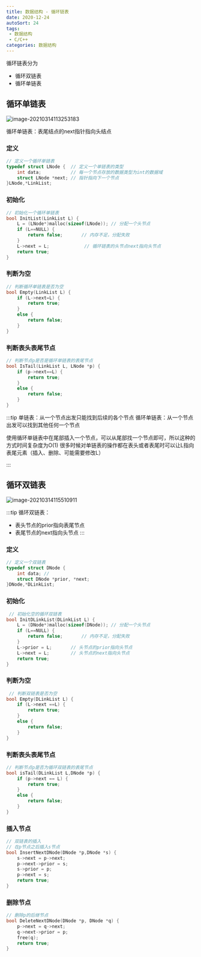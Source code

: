 ```yaml
---
title: 数据结构 - 循环链表
date: 2020-12-24
autoSort: 24
tags:
 - 数据结构
 - C/C++
categories: 数据结构
---
```


循环链表分为

* 循环双链表
* 循环单链表

## 循环单链表

![image-20210314113253183](https://image.icelo.cn/image-20210314113253183.png#mirages-width=673&mirages-height=133&mirages-cdn-type=1)

循环单链表：表尾结点的next指针指向头结点

### 定义

```cpp
// 定义一个循环单链表
typedef struct LNode {  // 定义一个单链表的类型
	int data;			// 每一个节点存放的数据类型为int的数据域
	struct LNode *next; // 指针指向下一个节点 
}LNode,*LinkList;
```

### 初始化

```cpp
// 初始化一个循环单链表
bool InitList(LinkList L) {
	L = (LNode*)malloc(sizeof(LNode)); // 分配一个头节点
	if (L==NULL) {
		return false;		// 内存不足，分配失败
	}
	L->next = L;		     // 循环链表的头节点next指向头节点
	return true;
}
```

### 判断为空

```cpp
// 判断循环单链表是否为空
bool Empty(LinkList L) {
	if (L->next=L) {
		return true;
	}
	else {
		return false;
	}
}
```

### 判断表头表尾节点

```cpp
// 判断节点p是否是循环单链表的表尾节点
bool IsTail(LinkList L, LNode *p) {
	if (p->next==L) {
		return true;
	}
	else {
		return false;
	}
}
```
:::tip
单链表：从一个节点出发只能找到后续的各个节点
循环单链表：从一个节点出发可以找到其他任何一个节点

 使用循环单链表中在尾部插入一个节点，可以从尾部找一个节点即可，所以这种的方式时间复杂度为O(1)
 很多时候对单链表的操作都在表头或者表尾时可以让L指向表尾元素（插入、删除、可能需要修改L）

:::
## 循环双链表

![image-20210314115510911](https://image.icelo.cn/image-20210314115510911.png#mirages-width=802&mirages-height=165&mirages-cdn-type=1)

:::tip
循环双链表：
 - 表头节点的prior指向表尾节点
 - 表尾节点的next指向头节点
:::
### 定义

```cpp
// 定义一个双链表
typedef struct DNode {
	int data; // 
	struct DNode *prior, *next;
}DNode,*DLinkList;
```

### 初始化

```cpp
 // 初始化空的循环双链表
bool InitDLinkList(DLinkList L) {
	L = (DNode*)malloc(sizeof(DNode)); // 分配一个头节点
	if (L==NULL) {
		return false;		// 内存不足，分配失败 
	}
	L->prior = L;		// 头节点的prior指向头节点
	L->next = L;		// 头节点的next指向头节点
	return true;
}
```

### 判断为空

```cpp
 // 判断双链表是否为空
bool Empty(DLinkList L) {
	if (L->next ==L) {
		return true;
	}
	else {
		return false;
	}
}
```

### 判断表头表尾节点

```cpp
// 判断节点p是否为循环双链表的表尾节点
bool isTail(DLinkList L,DNode *p) {
	if (p->next == L) {
		return true;
	}
	else {
		return false;
	}
}
```

### 插入节点

```cpp
// 双链表的插入
// 在p节点之后插入s节点
bool InsertNextDNode(DNode *p,DNode *s) {
	s->next = p->next;
	p->next->prior = s;
	s->prior = p;
	p->next = s;
	return true;
}
```

### 删除节点 

```cpp
// 删除p的后继节点
bool DeleteNextDNode(DNode *p, DNode *q) {
	p->next = q->next;
	q->next->prior = p;
	free(q);
	return true;
}
```

